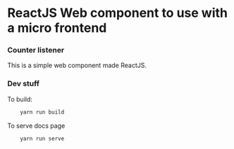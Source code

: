 # ReactJS Web component to use with a micro frontend
### Counter listener
This is a simple web component made ReactJS.
### Dev stuff

To build:

```bash
    yarn run build
```

To serve docs page

```bash
    yarn run serve
```
